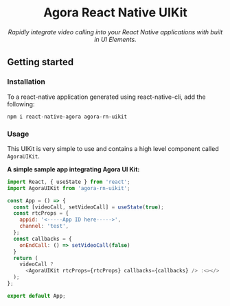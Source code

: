 <div style="text-align:center">
<h1> Agora React Native UIKit</h1>
<h6>Rapidly integrate video calling into your React Native applications with built in UI Elements.</h6>
</div>

## Getting started

### Installation

To a react-native application generated using react-native-cli, add the following:

```
npm i react-native-agora agora-rn-uikit
```

### Usage

This UIKit is very simple to use and contains a high level component called `AgoraUIKit`.

**A simple sample app integrating Agora UI Kit:**
```javascript
import React, { useState } from 'react';
import AgoraUIKit from 'agora-rn-uikit';

const App = () => {
  const [videoCall, setVideoCall] = useState(true);
  const rtcProps = {
    appid: '<-----App ID here----->',
    channel: 'test',
  };
  const callbacks = {
    onEndCall: () => setVideoCall(false)
  }
  return (
    videoCall ?
      <AgoraUIKit rtcProps={rtcProps} callbacks={callbacks} /> :<></>
  );
};

export default App;
```